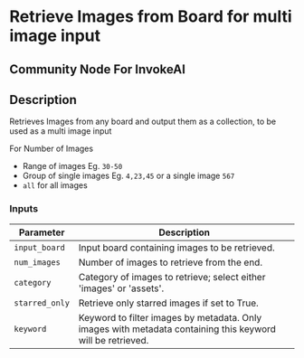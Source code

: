 # Retrieve Images from Board for multi image input

## Community Node For InvokeAI

## Description
Retrieves Images from any board and output them as a collection, to be used as a multi image input

For Number of Images
* Range of images Eg. `30-50`
* Group of single images Eg. `4,23,45` or a single image `567`
* `all` for all images

### Inputs
| Parameter     | Description                                 
|---------------|---------------------------------------------|
| `input_board`  | Input board containing images to be retrieved.|
| `num_images` | Number of images to retrieve from the end.|
| `category` | Category of images to retrieve; select either 'images' or 'assets'.|
| `starred_only` | Retrieve only starred images if set to True.|
| `keyword` | Keyword to filter images by metadata. Only images with metadata containing this keyword will be retrieved.|
